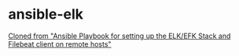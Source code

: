 ansible-elk
===========

[Cloned from "Ansible Playbook for setting up the ELK/EFK Stack and Filebeat client on remote hosts"](https://github.com/sadsfae/ansible-elk)